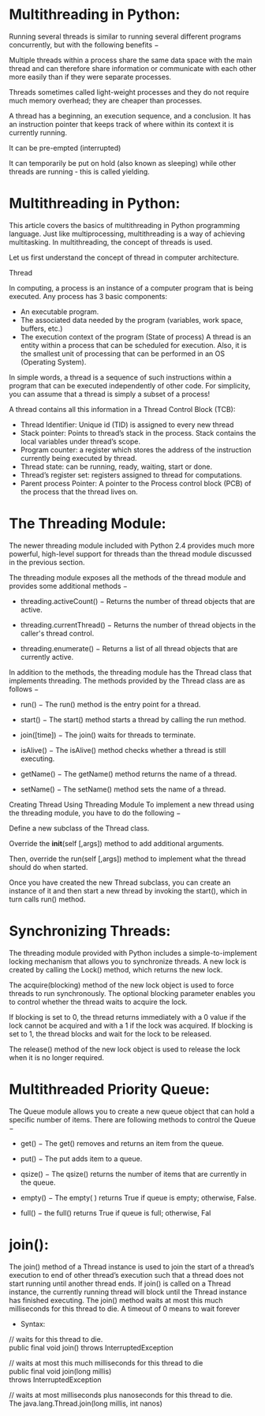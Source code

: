 # Multithreading in Python:



Running several threads is similar to running several different programs concurrently, but with the following benefits −

Multiple threads within a process share the same data space with the main thread and can therefore share information or communicate with each other more easily than if they were separate processes.

Threads sometimes called light-weight processes and they do not require much memory overhead; they are cheaper than processes.

A thread has a beginning, an execution sequence, and a conclusion. It has an instruction pointer that keeps track of where within its context it is currently running.

It can be pre-empted (interrupted)

It can temporarily be put on hold (also known as sleeping) while other threads are running - this is called yielding.


# Multithreading in Python:
This article covers the basics of multithreading in Python programming language. Just like multiprocessing, multithreading is a way of achieving multitasking. In multithreading, the concept of threads is used.

Let us first understand the concept of thread in computer architecture.

Thread

In computing, a process is an instance of a computer program that is being executed. Any process has 3 basic components:

* An executable program.
* The associated data needed by the program (variables, work space, buffers, etc.)
* The execution context of the program (State of process)
A thread is an entity within a process that can be scheduled for execution. Also, it is the smallest unit of processing that can be performed in an OS (Operating System).



In simple words, a thread is a sequence of such instructions within a program that can be executed independently of other code. For simplicity, you can assume that a thread is simply a subset of a process!

A thread contains all this information in a  Thread Control Block (TCB):

* Thread Identifier: Unique id (TID) is assigned to every new thread
* Stack pointer: Points to thread’s stack in the process. Stack contains the local variables under thread’s scope.
* Program counter: a register which stores the address of the instruction currently being executed by thread.
* Thread state: can be running, ready, waiting, start or done.
* Thread’s register set: registers assigned to thread for computations.
* Parent process Pointer: A pointer to the Process control block (PCB) of the process that the thread lives on.



# The Threading Module:
The newer threading module included with Python 2.4 provides much more powerful, high-level support for threads than the thread module discussed in the previous section.

The threading module exposes all the methods of the thread module and provides some additional methods −

* threading.activeCount() − Returns the number of thread objects that are active.

* threading.currentThread() − Returns the number of thread objects in the caller's thread control.

* threading.enumerate() − Returns a list of all thread objects that are currently active.

In addition to the methods, the threading module has the Thread class that implements threading. The methods provided by the Thread class are as follows −

* run() − The run() method is the entry point for a thread.

* start() − The start() method starts a thread by calling the run method.

* join([time]) − The join() waits for threads to terminate.

* isAlive() − The isAlive() method checks whether a thread is still executing.

* getName() − The getName() method returns the name of a thread.

* setName() − The setName() method sets the name of a thread.

Creating Thread Using Threading Module
To implement a new thread using the threading module, you have to do the following −

Define a new subclass of the Thread class.

Override the __init__(self [,args]) method to add additional arguments.

Then, override the run(self [,args]) method to implement what the thread should do when started.

Once you have created the new Thread subclass, you can create an instance of it and then start a new thread by invoking the start(), which in turn calls run() method.

# Synchronizing Threads:
The threading module provided with Python includes a simple-to-implement locking mechanism that allows you to synchronize threads. A new lock is created by calling the Lock() method, which returns the new lock.

The acquire(blocking) method of the new lock object is used to force threads to run synchronously. The optional blocking parameter enables you to control whether the thread waits to acquire the lock.

If blocking is set to 0, the thread returns immediately with a 0 value if the lock cannot be acquired and with a 1 if the lock was acquired. If blocking is set to 1, the thread blocks and wait for the lock to be released.

The release() method of the new lock object is used to release the lock when it is no longer required.

# Multithreaded Priority Queue:
The Queue module allows you to create a new queue object that can hold a specific number of items. There are following methods to control the Queue −

* get() − The get() removes and returns an item from the queue.

* put() − The put adds item to a queue.

* qsize() − The qsize() returns the number of items that are currently in the queue.

* empty() − The empty( ) returns True if queue is empty; otherwise, False.

* full() − the full() returns True if queue is full; otherwise, Fal


# join():
The join() method of a Thread instance is used to join the start of a thread’s execution to end of other thread’s execution such that a thread does not start running until another thread ends. If join() is called on a Thread instance, the currently running thread will block until the Thread instance has finished executing.
The join() method waits at most this much milliseconds for this thread to die. A timeout of 0 means to wait forever

* Syntax:

// waits for this thread to die.<br>
public final void join() throws InterruptedException

// waits at most this much milliseconds for this thread to die<br>
public final void join(long millis) <br>
              throws InterruptedException<br>

// waits at most milliseconds plus nanoseconds for this thread to die.<br>
The java.lang.Thread.join(long millis, int nanos)<br>

